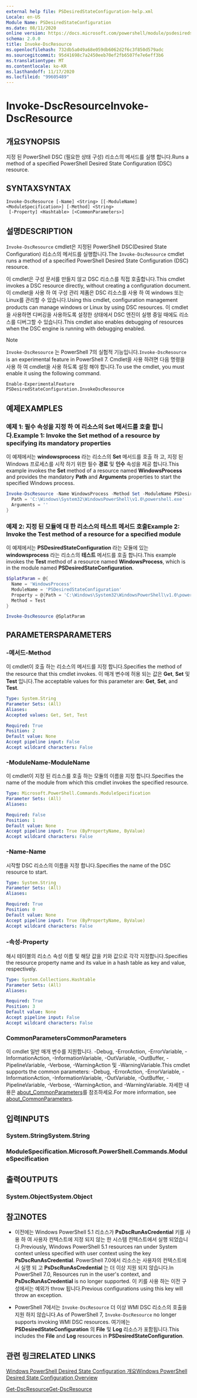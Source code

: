 ```yaml
---
external help file: PSDesiredStateConfiguration-help.xml
Locale: en-US
Module Name: PSDesiredStateConfiguration
ms.date: 08/11/2020
online version: https://docs.microsoft.com/powershell/module/psdesiredstateconfiguration/invoke-dscresource?view=powershell-7.2&WT.mc_id=ps-gethelp
schema: 2.0.0
title: Invoke-DscResource
ms.openlocfilehash: 732db5a049a68e059db6062d2f6c3f850d579adc
ms.sourcegitcommit: 95d41698c7a2450eeb70ef2fb6507fe7e6eff3b6
ms.translationtype: MT
ms.contentlocale: ko-KR
ms.lasthandoff: 11/17/2020
ms.locfileid: "99605489"
---
```

# <span data-ttu-id="b0f19-102">Invoke-DscResource</span><span class="sxs-lookup"><span data-stu-id="b0f19-102">Invoke-DscResource</span></span>

## <span data-ttu-id="b0f19-103">개요</span><span class="sxs-lookup"><span data-stu-id="b0f19-103">SYNOPSIS</span></span>
<span data-ttu-id="b0f19-104">지정 된 PowerShell DSC (필요한 상태 구성) 리소스의 메서드를 실행 합니다.</span><span class="sxs-lookup"><span data-stu-id="b0f19-104">Runs a method of a specified PowerShell Desired State Configuration (DSC) resource.</span></span>

## <span data-ttu-id="b0f19-105">SYNTAX</span><span class="sxs-lookup"><span data-stu-id="b0f19-105">SYNTAX</span></span>

```
Invoke-DscResource [-Name] <String> [[-ModuleName] <ModuleSpecification>] [-Method] <String>
 [-Property] <Hashtable> [<CommonParameters>]
```

## <span data-ttu-id="b0f19-106">설명</span><span class="sxs-lookup"><span data-stu-id="b0f19-106">DESCRIPTION</span></span>

<span data-ttu-id="b0f19-107">`Invoke-DscResource` cmdlet은 지정된 PowerShell DSC(Desired State Configuration) 리소스의 메서드를 실행합니다.</span><span class="sxs-lookup"><span data-stu-id="b0f19-107">The `Invoke-DscResource` cmdlet runs a method of a specified PowerShell Desired State Configuration (DSC) resource.</span></span>

<span data-ttu-id="b0f19-108">이 cmdlet은 구성 문서를 만들지 않고 DSC 리소스를 직접 호출합니다.</span><span class="sxs-lookup"><span data-stu-id="b0f19-108">This cmdlet invokes a DSC resource directly, without creating a configuration document.</span></span> <span data-ttu-id="b0f19-109">이 cmdlet을 사용 하 여 구성 관리 제품은 DSC 리소스를 사용 하 여 windows 또는 Linux를 관리할 수 있습니다.</span><span class="sxs-lookup"><span data-stu-id="b0f19-109">Using this cmdlet, configuration management products can manage windows or Linux by using DSC resources.</span></span> <span data-ttu-id="b0f19-110">이 cmdlet을 사용하면 디버깅을 사용하도록 설정한 상태에서 DSC 엔진이 실행 중일 때에도 리소스를 디버그할 수 있습니다.</span><span class="sxs-lookup"><span data-stu-id="b0f19-110">This cmdlet also enables debugging of resources when the DSC engine is running with debugging enabled.</span></span>

> [!NOTE]
> <span data-ttu-id="b0f19-111">`Invoke-DscResource` 는 PowerShell 7의 실험적 기능입니다.</span><span class="sxs-lookup"><span data-stu-id="b0f19-111">`Invoke-DscResource` is an experimental feature in PowerShell 7.</span></span> <span data-ttu-id="b0f19-112">Cmdlet을 사용 하려면 다음 명령을 사용 하 여 cmdlet을 사용 하도록 설정 해야 합니다.</span><span class="sxs-lookup"><span data-stu-id="b0f19-112">To use the cmdlet, you must enable it using the following command.</span></span>
>
> `Enable-ExperimentalFeature PSDesiredStateConfiguration.InvokeDscResource`

## <span data-ttu-id="b0f19-113">예제</span><span class="sxs-lookup"><span data-stu-id="b0f19-113">EXAMPLES</span></span>

### <span data-ttu-id="b0f19-114">예제 1: 필수 속성을 지정 하 여 리소스의 Set 메서드를 호출 합니다.</span><span class="sxs-lookup"><span data-stu-id="b0f19-114">Example 1: Invoke the Set method of a resource by specifying its mandatory properties</span></span>

<span data-ttu-id="b0f19-115">이 예제에서는 **windowsprocess** 라는 리소스의 **Set** 메서드를 호출 하 고, 지정 된 Windows 프로세스를 시작 하기 위한 필수 **경로** 및 **인수** 속성을 제공 합니다.</span><span class="sxs-lookup"><span data-stu-id="b0f19-115">This example invokes the **Set** method of a resource named **WindowsProcess** and provides the mandatory **Path** and **Arguments** properties to start the specified Windows process.</span></span>

```powershell
Invoke-DscResource -Name WindowsProcess -Method Set -ModuleName PSDesiredStateConfiguration -Property @{
  Path = 'C:\Windows\System32\WindowsPowerShell\v1.0\powershell.exe'
  Arguments = ''
}
```

### <span data-ttu-id="b0f19-116">예제 2: 지정 된 모듈에 대 한 리소스의 테스트 메서드 호출</span><span class="sxs-lookup"><span data-stu-id="b0f19-116">Example 2: Invoke the Test method of a resource for a specified module</span></span>

<span data-ttu-id="b0f19-117">이 예제에서는 **PSDesiredStateConfiguration** 라는 모듈에 있는 **windowsprocess** 라는 리소스의 **테스트** 메서드를 호출 합니다.</span><span class="sxs-lookup"><span data-stu-id="b0f19-117">This example invokes the **Test** method of a resource named **WindowsProcess**, which is in the module named **PSDesiredStateConfiguration**.</span></span>

```powershell
$SplatParam = @{
  Name = 'WindowsProcess'
  ModuleName = 'PSDesiredStateConfiguration'
  Property = @{Path = 'C:\Windows\System32\WindowsPowerShell\v1.0\powershell.exe'; Arguments = ''}
  Method = Test
}

Invoke-DscResource @SplatParam
```

## <span data-ttu-id="b0f19-118">PARAMETERS</span><span class="sxs-lookup"><span data-stu-id="b0f19-118">PARAMETERS</span></span>

### <span data-ttu-id="b0f19-119">-메서드</span><span class="sxs-lookup"><span data-stu-id="b0f19-119">-Method</span></span>

<span data-ttu-id="b0f19-120">이 cmdlet이 호출 하는 리소스의 메서드를 지정 합니다.</span><span class="sxs-lookup"><span data-stu-id="b0f19-120">Specifies the method of the resource that this cmdlet invokes.</span></span> <span data-ttu-id="b0f19-121">이 매개 변수에 허용 되는 값은 **Get**, **Set** 및 **Test** 입니다.</span><span class="sxs-lookup"><span data-stu-id="b0f19-121">The acceptable values for this parameter are: **Get**, **Set**, and **Test**.</span></span>

```yaml
Type: System.String
Parameter Sets: (All)
Aliases:
Accepted values: Get, Set, Test

Required: True
Position: 2
Default value: None
Accept pipeline input: False
Accept wildcard characters: False
```

### <span data-ttu-id="b0f19-122">-ModuleName</span><span class="sxs-lookup"><span data-stu-id="b0f19-122">-ModuleName</span></span>

<span data-ttu-id="b0f19-123">이 cmdlet이 지정 된 리소스를 호출 하는 모듈의 이름을 지정 합니다.</span><span class="sxs-lookup"><span data-stu-id="b0f19-123">Specifies the name of the module from which this cmdlet invokes the specified resource.</span></span>

```yaml
Type: Microsoft.PowerShell.Commands.ModuleSpecification
Parameter Sets: (All)
Aliases:

Required: False
Position: 1
Default value: None
Accept pipeline input: True (ByPropertyName, ByValue)
Accept wildcard characters: False
```

### <span data-ttu-id="b0f19-124">-Name</span><span class="sxs-lookup"><span data-stu-id="b0f19-124">-Name</span></span>

<span data-ttu-id="b0f19-125">시작할 DSC 리소스의 이름을 지정 합니다.</span><span class="sxs-lookup"><span data-stu-id="b0f19-125">Specifies the name of the DSC resource to start.</span></span>

```yaml
Type: System.String
Parameter Sets: (All)
Aliases:

Required: True
Position: 0
Default value: None
Accept pipeline input: True (ByPropertyName, ByValue)
Accept wildcard characters: False
```

### <span data-ttu-id="b0f19-126">-속성</span><span class="sxs-lookup"><span data-stu-id="b0f19-126">-Property</span></span>

<span data-ttu-id="b0f19-127">해시 테이블의 리소스 속성 이름 및 해당 값을 키와 값으로 각각 지정합니다.</span><span class="sxs-lookup"><span data-stu-id="b0f19-127">Specifies the resource property name and its value in a hash table as key and value, respectively.</span></span>

```yaml
Type: System.Collections.Hashtable
Parameter Sets: (All)
Aliases:

Required: True
Position: 3
Default value: None
Accept pipeline input: False
Accept wildcard characters: False
```

### <span data-ttu-id="b0f19-128">CommonParameters</span><span class="sxs-lookup"><span data-stu-id="b0f19-128">CommonParameters</span></span>

<span data-ttu-id="b0f19-129">이 cmdlet 일반 매개 변수를 지원합니다. -Debug, -ErrorAction, -ErrorVariable, -InformationAction, -InformationVariable, -OutVariable, -OutBuffer, -PipelineVariable, -Verbose, -WarningAction 및 -WarningVariable.</span><span class="sxs-lookup"><span data-stu-id="b0f19-129">This cmdlet supports the common parameters: -Debug, -ErrorAction, -ErrorVariable, -InformationAction, -InformationVariable, -OutVariable, -OutBuffer, -PipelineVariable, -Verbose, -WarningAction, and -WarningVariable.</span></span> <span data-ttu-id="b0f19-130">자세한 내용은 [about_CommonParameters](https://go.microsoft.com/fwlink/?LinkID=113216)를 참조하세요.</span><span class="sxs-lookup"><span data-stu-id="b0f19-130">For more information, see [about_CommonParameters](https://go.microsoft.com/fwlink/?LinkID=113216).</span></span>

## <span data-ttu-id="b0f19-131">입력</span><span class="sxs-lookup"><span data-stu-id="b0f19-131">INPUTS</span></span>

### <span data-ttu-id="b0f19-132">System.String</span><span class="sxs-lookup"><span data-stu-id="b0f19-132">System.String</span></span>

### <span data-ttu-id="b0f19-133">ModuleSpecification.</span><span class="sxs-lookup"><span data-stu-id="b0f19-133">Microsoft.PowerShell.Commands.ModuleSpecification</span></span>

## <span data-ttu-id="b0f19-134">출력</span><span class="sxs-lookup"><span data-stu-id="b0f19-134">OUTPUTS</span></span>

### <span data-ttu-id="b0f19-135">System.Object</span><span class="sxs-lookup"><span data-stu-id="b0f19-135">System.Object</span></span>

## <span data-ttu-id="b0f19-136">참고</span><span class="sxs-lookup"><span data-stu-id="b0f19-136">NOTES</span></span>

- <span data-ttu-id="b0f19-137">이전에는 Windows PowerShell 5.1 리소스가 **PsDscRunAsCredential** 키를 사용 하 여 사용자 컨텍스트에 지정 되지 않는 한 시스템 컨텍스트에서 실행 되었습니다.</span><span class="sxs-lookup"><span data-stu-id="b0f19-137">Previously, Windows PowerShell 5.1 resources ran under System context unless specified with user context using the key **PsDscRunAsCredential**.</span></span> <span data-ttu-id="b0f19-138">PowerShell 7.0에서 리소스는 사용자의 컨텍스트에서 실행 되 고 **PsDscRunAsCredential** 는 더 이상 지원 되지 않습니다.</span><span class="sxs-lookup"><span data-stu-id="b0f19-138">In PowerShell 7.0, Resources run in the user's context, and **PsDscRunAsCredential** is no longer supported.</span></span> <span data-ttu-id="b0f19-139">이 키를 사용 하는 이전 구성에서는 예외가 throw 됩니다.</span><span class="sxs-lookup"><span data-stu-id="b0f19-139">Previous configurations using this key will throw an exception.</span></span>

- <span data-ttu-id="b0f19-140">PowerShell 7에서는 `Invoke-DscResource` 더 이상 WMI DSC 리소스의 호출을 지원 하지 않습니다.</span><span class="sxs-lookup"><span data-stu-id="b0f19-140">As of PowerShell 7, `Invoke-DscResource` no longer supports invoking WMI DSC resources.</span></span> <span data-ttu-id="b0f19-141">여기에는 **PSDesiredStateConfiguration** 의 **File** 및 **Log** 리소스가 포함됩니다.</span><span class="sxs-lookup"><span data-stu-id="b0f19-141">This includes the **File** and **Log** resources in **PSDesiredStateConfiguration**.</span></span>

## <span data-ttu-id="b0f19-142">관련 링크</span><span class="sxs-lookup"><span data-stu-id="b0f19-142">RELATED LINKS</span></span>

[<span data-ttu-id="b0f19-143">Windows PowerShell Desired State Configuration 개요</span><span class="sxs-lookup"><span data-stu-id="b0f19-143">Windows PowerShell Desired State Configuration Overview</span></span>](/powershell/scripting/dsc/overview/dscforengineers)

[<span data-ttu-id="b0f19-144">Get-DscResource</span><span class="sxs-lookup"><span data-stu-id="b0f19-144">Get-DscResource</span></span>](Get-DscResource.md)
